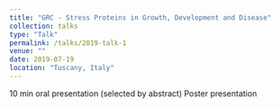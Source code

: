 ```yaml
---
title: "GRC - Stress Proteins in Growth, Development and Disease"
collection: talks
type: "Talk"
permalink: /talks/2019-talk-1
venue: ""
date: 2019-07-19
location: "Tuscany, Italy"
---
```


10 min oral presentation (selected by abstract)
Poster presentation 
